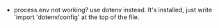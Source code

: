 - process.env not working? use dotenv instead. It's installed, just write
    'import 'dotenv/config' at the top of the file.